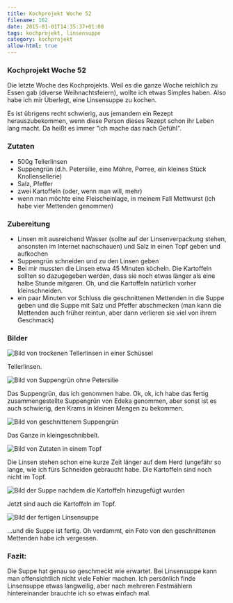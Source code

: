 ```yaml
---
title: Kochprojekt Woche 52
filename: 162
date: 2015-01-01T14:35:37+01:00
tags: kochprojekt, linsensuppe
category: kochprojekt
allow-html: true
---
```

### Kochprojekt Woche 52
<p>Die letzte Woche des Kochprojekts. Weil es die ganze Woche reichlich zu Essen gab (diverse Weihnachtsfeiern), wollte ich etwas Simples haben. Also habe ich mir Überlegt, eine Linsensuppe zu kochen.</p>
<p>Es ist übrigens recht schwierig, aus jemandem ein Rezept herauszubekommen, wenn diese Person dieses Rezept schon ihr Leben lang macht. Da heißt es immer "ich mache das nach Gefühl".</p>
<h3>Zutaten</h3>
<ul>
<li>500g Tellerlinsen</li>
<li>Suppengrün (d.h. Petersilie, eine Möhre, Porree, ein kleines Stück Knollensellerie)</li>
<li>Salz, Pfeffer</li>
<li>zwei Kartoffeln (oder, wenn man will, mehr)</li>
<li>wenn man möchte eine Fleischeinlage, in meinem Fall Mettwurst (ich habe vier Mettenden genommen)</li>
</ul>

<h3>Zubereitung</h3>
<ul>
<li>Linsen mit ausreichend Wasser (sollte auf der Linsenverpackung stehen, ansonsten im Internet nachschauen) und Salz in einen Topf geben und aufkochen</li>
<li>Suppengrün schneiden und zu den Linsen geben</li>
<li>Bei mir mussten die Linsen etwa 45 Minuten köcheln. Die Kartoffeln sollten so dazugegeben werden, dass sie noch etwas länger als eine halbe Stunde mitgaren. Oh, und die Kartoffeln natürlich vorher kleinschneiden.</li>
<li>ein paar Minuten vor Schluss die geschnittenen Mettenden in die Suppe geben und die Suppe mit Salz und Pfeffer abschmecken (man kann die Mettenden auch früher reintun, aber dann verlieren sie viel von ihrem Geschmack)</li>
</ul>

<h3>Bilder</h3>
<img src="https://www.strangerthanusual.de/hosted_files/488/download" alt="Bild von trockenen Tellerlinsen in einer Schüssel">
<p>Tellerlinsen.</p>
<img src="https://www.strangerthanusual.de/hosted_files/489/download" alt="Bild von Suppengrün ohne Petersilie">
<p>Das Suppengrün, das ich genommen habe. Ok, ok, ich habe das fertig zusammengestellte Suppengrün von Edeka genommen, aber sonst ist es auch schwierig, den Krams in kleinen Mengen zu bekommen.</p>
<img src="https://www.strangerthanusual.de/hosted_files/490/download" alt="Bild von geschnittenem Suppengrün">
<p>Das Ganze in kleingeschnibbelt.</p>
<img src="https://www.strangerthanusual.de/hosted_files/491/download" alt="Bild von Zutaten in einem Topf">
<p>Die Linsen stehen schon eine kurze Zeit länger auf dem Herd (ungefähr so lange, wie ich fürs Schneiden gebraucht habe. Die Kartoffeln sind noch nicht im Topf.</p>
<img src="https://www.strangerthanusual.de/hosted_files/492/download" alt="Bild der Suppe nachdem die Kartoffeln hinzugefügt wurden">
<p>Jetzt sind auch die Kartoffeln im Topf.</p>
<img src="https://www.strangerthanusual.de/hosted_files/493/download" alt="Bild der fertigen Linsensuppe">
<p>...und die Suppe ist fertig. Oh verdammt, ein Foto von den geschnittenen Mettenden habe ich vergessen.</p>

<h3>Fazit:</h3>
<p>Die Suppe hat genau so geschmeckt wie erwartet. Bei Linsensuppe kann man offensichtlich nicht viele Fehler machen. Ich persönlich finde Linsensuppe etwas langweilig, aber nach mehreren Festmählern hintereinander brauchte ich so etwas einfach mal.</p>
